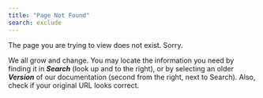 ```yaml
---
title: "Page Not Found"
search: exclude
---  
```


The page you are trying to view does not exist. Sorry.

We all grow and change. You may locate the information you need by finding it in ***Search*** \(look up and to the right\), or by selecting an older ***Version*** of our documentation \(second from the right, next to Search\). Also, check if your original URL looks correct.

<!--
![]({{ site.baseurl }}/images/TS-Symbol-Black.png =250x "Documentation Home")](http://docs.thoughtspot.com)-->
